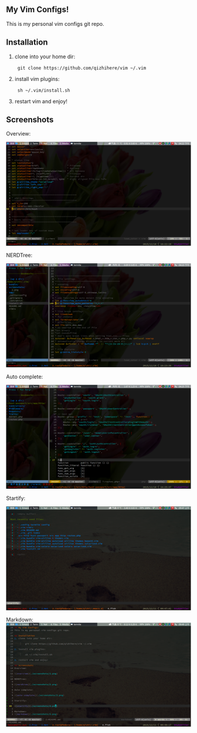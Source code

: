 ## My Vim Configs!
This is my personal vim configs git repo.

## Installation
1. clone into your home dir:

        git clone https://github.com/qizhihere/vim ~/.vim

2. install vim plugins:

        sh ~/.vim/install.sh

3. restart vim and enjoy!

## Screenshots
Overview:

![overview](./screenshots/1.png)

NERDTree:

![nerdtree](./screenshots/2.png)

Auto complete:

![auto complete](./screenshots/3.png)

Startify:

![startify](./screenshots/4.png)

Markdown:
![markdown](./screenshots/5.png)
